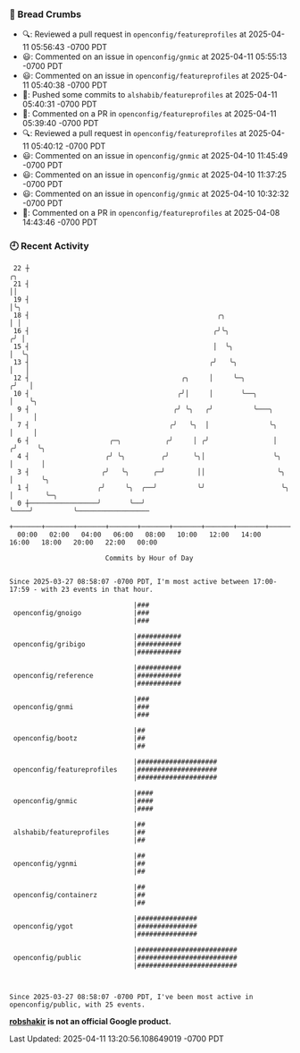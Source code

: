 ### 🍞 Bread Crumbs

 * 🔍: Reviewed a pull request in  `openconfig/featureprofiles` at 2025-04-11 05:56:43 -0700 PDT
 * 😃: Commented on an issue in `openconfig/gnmic` at 2025-04-11 05:55:13 -0700 PDT
 * 😃: Commented on an issue in `openconfig/featureprofiles` at 2025-04-11 05:40:38 -0700 PDT
 * 🚢: Pushed some commits to `alshabib/featureprofiles` at 2025-04-11 05:40:31 -0700 PDT
 * 💬: Commented on a PR in  `openconfig/featureprofiles` at 2025-04-11 05:39:40 -0700 PDT
 * 🔍: Reviewed a pull request in  `openconfig/featureprofiles` at 2025-04-11 05:40:12 -0700 PDT
 * 😃: Commented on an issue in `openconfig/gnmic` at 2025-04-10 11:45:49 -0700 PDT
 * 😃: Commented on an issue in `openconfig/gnmic` at 2025-04-10 11:37:25 -0700 PDT
 * 😃: Commented on an issue in `openconfig/gnmic` at 2025-04-10 10:32:32 -0700 PDT
 * 💬: Commented on a PR in  `openconfig/featureprofiles` at 2025-04-08 14:43:46 -0700 PDT

### 🕘 Recent Activity
```
 22 ┼                                                                        ╭╮
 21 ┤                                                                        ││
 19 ┤                                                                        │╰╮
 18 ┤                                               ╭╮                       │ │
 16 ┤                                              ╭╯╰╮                     ╭╯ │
 15 ┤                                              │  ╰╮                    │  ╰╮
 13 ┤                                             ╭╯   ╰╮                   │   │
 12 ┤                                      ╭╮     │     ╰─╮                ╭╯   │
 10 ┤                                     ╭╯│     │       ╰──╮             │    ╰╮
  9 ┤                                    ╭╯ ╰╮   ╭╯          ╰───╮         │     │
  7 ┤                                   ╭╯   ╰╮  │               ╰╮        │     │
  6 ┤                    ╭─╮           ╭╯     │ ╭╯                │       ╭╯     ╰╮
  4 ┤                   ╭╯ ╰╮         ╭╯      ╰╮│                 ╰╮      │       │
  3 ┤                  ╭╯   ╰╮      ╭─╯        ││                  ╰╮     │       ╰╮
  1 ┤                 ╭╯     ╰╮  ╭──╯          ╰╯                   ╰╮    │        ╰─╮
  0 ┼─────────────────╯       ╰──╯                                   ╰────╯          ╰──────────────────
    +───────+───────+───────+───────+───────+───────+───────+───────+───────+───────+───────+───────+────
  00:00   02:00   04:00   06:00   08:00   10:00   12:00   14:00   16:00   18:00   20:00   22:00   00:00   

						Commits by Hour of Day


Since 2025-03-27 08:58:07 -0700 PDT, I'm most active between 17:00-17:59 - with 23 events in that hour.

```



```
                               |###
 openconfig/gnoigo             |###
                               |###

                               |###########
 openconfig/gribigo            |###########
                               |###########

                               |###########
 openconfig/reference          |###########
                               |###########

                               |###
 openconfig/gnmi               |###
                               |###

                               |##
 openconfig/bootz              |##
                               |##

                               |####################
 openconfig/featureprofiles    |####################
                               |####################

                               |####
 openconfig/gnmic              |####
                               |####

                               |##
 alshabib/featureprofiles      |##
                               |##

                               |##
 openconfig/ygnmi              |##
                               |##

                               |##
 openconfig/containerz         |##
                               |##

                               |###############
 openconfig/ygot               |###############
                               |###############

                               |#########################
 openconfig/public             |#########################
                               |#########################



Since 2025-03-27 08:58:07 -0700 PDT, I've been most active in openconfig/public, with 25 events.

```
**[robshakir](mailto:robjs@google.com) is not an official Google product.**  


Last Updated: 2025-04-11 13:20:56.108649019 -0700 PDT
